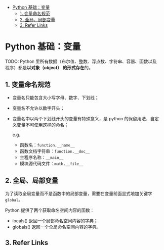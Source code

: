 - [Python 基础：变量](#python-基础变量)
  - [1. 变量命名规范](#1-变量命名规范)
  - [2. 全局、局部变量](#2-全局局部变量)
  - [3. Refer Links](#3-refer-links)

# Python 基础：变量

TODO: Python 里所有数据（布尔值、整数、浮点数、字符串、容器、函数以及程序）都是**以对象（object） 的形式存在**的。

## 1. 变量命名规范

- 变量名只能包含大小写字母、数字、下划线；

- 变量名不允许以数字开头；

- 变量名中以两个下划线开头的变量有特殊意义，是 python 的保留用法，自定义变量不可使用这样的命名；

  e.g.
  - 函数名：`function.__name__`
  - 函数文档字符串：`function.__doc__`
  - 主程序名称：`__main__`
  - 模块源代码文件：`math.__file__`

## 2. 全局、局部变量

为了读取全局变量而不是函数中的局部变量，需要在变量前面显式地加关键字 `global`。

Python 提供了两个获取命名空间内容的函数：
  - locals() 返回一个局部命名空间内容的字典；
  - globals() 返回一个全局命名空间内容的字典。

## 3. Refer Links
